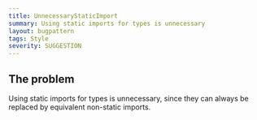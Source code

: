 ```yaml
---
title: UnnecessaryStaticImport
summary: Using static imports for types is unnecessary
layout: bugpattern
tags: Style
severity: SUGGESTION
---
```


<!--
*** AUTO-GENERATED, DO NOT MODIFY ***
To make changes, edit the @BugPattern annotation or the explanation in docs/bugpattern.
-->


## The problem
Using static imports for types is unnecessary, since they can always be replaced
by equivalent non-static imports.

